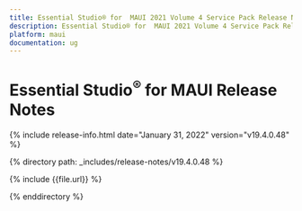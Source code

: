 ```yaml
---
title: Essential Studio® for  MAUI 2021 Volume 4 Service Pack Release Notes
description: Essential Studio® for  MAUI 2021 Volume 4 Service Pack Release Notes 
platform: maui
documentation: ug
---
```


# Essential Studio<sup>®</sup> for  MAUI Release Notes  

{% include release-info.html date="January 31, 2022"  version="v19.4.0.48" %} 

{% directory path: _includes/release-notes/v19.4.0.48 %}

{% include {{file.url}} %}

{% enddirectory %}